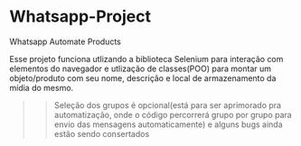 # Whatsapp-Project
Whatsapp Automate Products

Esse projeto funciona utlizando a biblioteca Selenium para interação com elementos do navegador e
utlização de classes(POO) para montar um objeto/produto com seu nome, descrição e local de armazenamento da mídia do mesmo.

 >> Seleção dos grupos é opcional(está para ser aprimorado pra automatização,
 onde o código percorrerá grupo por grupo para envio das mensagens automaticamente) e alguns bugs ainda estão sendo consertados
